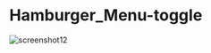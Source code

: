 # Hamburger_Menu-toggle
![screenshot12](https://user-images.githubusercontent.com/84403688/164703260-49c5b191-a73e-496d-98e5-c2b8e6cf31a0.png)
